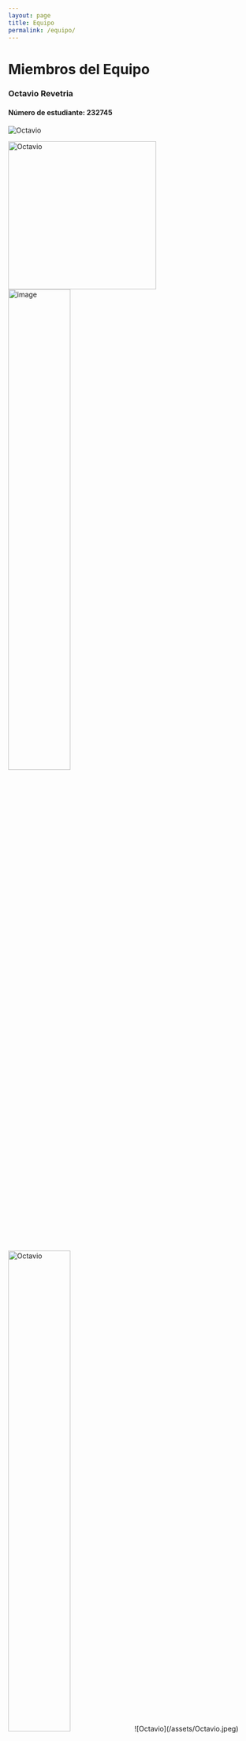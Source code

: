 ```yaml
---
layout: page
title: Equipo
permalink: /equipo/
---
```


# Miembros del Equipo

### Octavio Revetria
#### Número de estudiante: 232745
![Octavio](/assets/Octavio.jpeg)
<div id="X" markdown="1">
<img src="/assets/Octavio.jpeg" alt="Octavio" width="300" height="auto">
</div>
<img src="/assets/Octavio.jpeg" alt="image" width="50%" height="auto">
<img src="img/assets/Octavio.jpeg" alt="Octavio" width="50%" height="auto">
![Octavio](/assets/Octavio.jpeg)

### Martin Fajardo
#### Número de estudiante: 229101
![Martin](/assets/Martin.jpeg)

### Elina Masculiatte
#### Número de estudiante: 144885
![Elina](/assets/Elina.jpeg)

### Javier Iglesias
#### Número de estudiante: 231724
